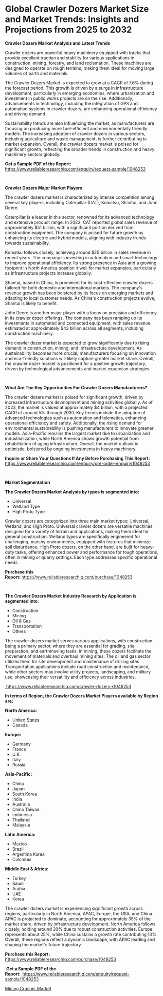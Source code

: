 <p><h1>Global Crawler Dozers Market Size and Market Trends: Insights and Projections from 2025 to 2032</h1></p><p><strong>Crawler Dozers Market Analysis and Latest Trends</strong></p>
<p><p>Crawler dozers are powerful heavy machinery equipped with tracks that provide excellent traction and stability for various applications in construction, mining, forestry, and land reclamation. These machines are designed to operate on rough terrains, making them ideal for moving large volumes of earth and materials.</p><p>The Crawler Dozers Market is expected to grow at a CAGR of 7.6% during the forecast period. This growth is driven by a surge in infrastructure development, particularly in emerging economies, where urbanization and investment in public works projects are on the rise. Additionally, advancements in technology, including the integration of GPS and automation systems in crawler dozers, are enhancing operational efficiency and driving demand.</p><p>Sustainability trends are also influencing the market, as manufacturers are focusing on producing more fuel-efficient and environmentally friendly models. The increasing adoption of crawler dozers in various sectors, including agriculture and waste management, is further contributing to market expansion. Overall, the crawler dozers market is poised for significant growth, reflecting the broader trends in construction and heavy machinery sectors globally.</p></p>
<p><strong>Get a Sample PDF of the Report:&nbsp;</strong> <a href="https://www.reliableresearchiq.com/enquiry/request-sample/1048253?utm_campaign=2042&utm_medium=2&utm_source=Github&utm_content=ia&utm_term=16022025&utm_id=crawler-dozers">https://www.reliableresearchiq.com/enquiry/request-sample/1048253</a></p>
<p>&nbsp;</p>
<p><strong>Crawler Dozers Major Market Players</strong></p>
<p><p>The crawler dozers market is characterized by intense competition among several key players, including Caterpillar (CAT), Komatsu, Shantui, and John Deere. </p><p>Caterpillar is a leader in this sector, renowned for its advanced technology and extensive product range. In 2022, CAT reported global sales revenue of approximately $51 billion, with a significant portion derived from construction equipment. The company is poised for future growth by enhancing its electric and hybrid models, aligning with industry trends towards sustainability.</p><p>Komatsu follows closely, achieving around $25 billion in sales revenue in recent years. The company is investing in automation and smart technology to improve operational efficiency. Its strong presence in Asia and a growing footprint in North America position it well for market expansion, particularly as infrastructure projects increase globally.</p><p>Shantui, based in China, is prominent for its cost-effective crawler dozers tailored for both domestic and international markets. The company's revenue growth has been bolstered by its focus on emerging markets and adapting to local customer needs. As China's construction projects evolve, Shantui is likely to benefit.</p><p>John Deere is another major player with a focus on precision and efficiency in its crawler dozer offerings. The company has been ramping up its investments in automated and connected equipment, with sales revenue estimated at approximately $43 billion across all segments, including construction machinery.</p><p>The crawler dozer market is expected to grow significantly due to rising demand in construction, mining, and infrastructure development. As sustainability becomes more crucial, manufacturers focusing on innovation and eco-friendly solutions will likely capture greater market share. Overall, the crawler dozer market is positioned for a positive growth trajectory, driven by technological advancements and market expansion strategies.</p></p>
<p>&nbsp;</p>
<p><strong>What Are The Key Opportunities For Crawler Dozers Manufacturers?</strong></p>
<p><p>The crawler dozers market is poised for significant growth, driven by increased infrastructure development and mining activities globally. As of 2023, the market is valued at approximately $4 billion, with a projected CAGR of around 5% through 2030. Key trends include the adoption of advanced technologies such as automation and telematics, enhancing operational efficiency and safety. Additionally, the rising demand for environmental sustainability is pushing manufacturers to innovate greener models. Asia-Pacific remains the largest market due to urbanization and industrialization, while North America shows growth potential from rehabilitation of aging infrastructure. Overall, the market outlook is optimistic, bolstered by ongoing investments in heavy machinery.</p></p>
<p><strong>Inquire or Share Your Questions If Any Before Purchasing This Report:</strong> <a href="https://www.reliableresearchiq.com/enquiry/pre-order-enquiry/1048253?utm_campaign=2042&utm_medium=2&utm_source=Github&utm_content=ia&utm_term=16022025&utm_id=crawler-dozers">https://www.reliableresearchiq.com/enquiry/pre-order-enquiry/1048253</a></p>
<p>&nbsp;</p>
<p><strong>Market Segmentation</strong></p>
<p><strong>The Crawler Dozers Market Analysis by types is segmented into:</strong></p>
<p><ul><li>Universal</li><li>Wetland Type</li><li>High Proto Type</li></ul></p>
<p><p>Crawler dozers are categorized into three main market types: Universal, Wetland, and High Proto. Universal crawler dozers are versatile machines designed for a variety of terrain and applications, making them ideal for general construction. Wetland types are specifically engineered for challenging, marshy environments, equipped with features that minimize soil disturbance. High Proto dozers, on the other hand, are built for heavy-duty tasks, offering enhanced power and performance for tough operations, often in mining or quarry settings. Each type addresses specific operational needs.</p></p>
<p><strong>Purchase this Report:&nbsp;</strong><a href="https://www.reliableresearchiq.com/purchase/1048253?utm_campaign=2042&utm_medium=2&utm_source=Github&utm_content=ia&utm_term=16022025&utm_id=crawler-dozers">https://www.reliableresearchiq.com/purchase/1048253</a></p>
<p>&nbsp;</p>
<p><strong>The Crawler Dozers Market Industry Research by Application is segmented into:</strong></p>
<p><ul><li>Construction</li><li>Mining</li><li>Oil & Gas</li><li>Transportation</li><li>Others</li></ul></p>
<p><p>The crawler dozers market serves various applications, with construction being a primary sector, where they are essential for grading, site preparation, and earthmoving tasks. In mining, these dozers facilitate the movement of materials and overhaul mining sites. The oil and gas sector utilizes them for site development and maintenance of drilling sites. Transportation applications include road construction and maintenance, while other sectors may involve utility projects, landscaping, and military use, showcasing their versatility and efficiency across industries.</p></p>
<p><a href="https://www.reliableresearchiq.com/crawler-dozers-r1048253?utm_campaign=2042&utm_medium=2&utm_source=Github&utm_content=ia&utm_term=16022025&utm_id=crawler-dozers">&nbsp;https://www.reliableresearchiq.com/crawler-dozers-r1048253</a></p>
<p><strong>In terms of Region, the Crawler Dozers Market Players available by Region are:</strong></p>
<p>
    <p> <strong> North America: </strong>
        <ul>
            <li>United States</li>
            <li>Canada</li>
        </ul>
        </p> 
    <p> <strong> Europe: </strong>
        <ul>
            <li>Germany</li>
            <li>France</li>
            <li>U.K.</li>
            <li>Italy</li>
            <li>Russia</li>
        </ul>
        </p> 
    <p> <strong> Asia-Pacific: </strong>
        <ul>
            <li>China</li>
            <li>Japan</li>
            <li>South Korea</li>
            <li>India</li>
            <li>Australia</li>
            <li>China Taiwan</li>
            <li>Indonesia</li>
            <li>Thailand</li>
            <li>Malaysia</li>
        </ul>
        </p> 
    <p> <strong> Latin America: </strong>
        <ul>
            <li>Mexico</li>
            <li>Brazil</li>
            <li>Argentina Korea</li>
            <li>Colombia</li>
        </ul>
        </p> 
    <p> <strong> Middle East & Africa: </strong>
        <ul>
            <li>Turkey</li>
            <li>Saudi</li>
            <li>Arabia</li>
            <li>UAE</li>
            <li>Korea</li>
        </ul>
    </p>
    </p>
<p><p>The crawler dozers market is experiencing significant growth across regions, particularly in North America, APAC, Europe, the USA, and China. APAC is projected to dominate, accounting for approximately 35% of the market share, driven by infrastructure development. North America follows closely, holding around 30% due to robust construction activities. Europe represents about 25%, while China sustains a growth rate contributing 10%. Overall, these regions reflect a dynamic landscape, with APAC leading and shaping the market's future trajectory.</p></p>
<p><strong>Purchase this Report: </strong><a href="https://www.reliableresearchiq.com/purchase/1048253?utm_campaign=2042&utm_medium=2&utm_source=Github&utm_content=ia&utm_term=16022025&utm_id=crawler-dozers">https://www.reliableresearchiq.com/purchase/1048253</a></p>
<p>&nbsp;<strong>Get a Sample PDF of the Report:&nbsp;&nbsp;</strong><a href="https://www.reliableresearchiq.com/enquiry/request-sample/1048253?utm_campaign=2042&utm_medium=2&utm_source=Github&utm_content=ia&utm_term=16022025&utm_id=crawler-dozers">https://www.reliableresearchiq.com/enquiry/request-sample/1048253</a></p>
<p><strong></strong></p>
<p><p><a href="https://github.com/rodinayygacklezi/Market-Research-Report-List-1/blob/main/mining-crusher-market.md?utm_campaign=2042&utm_medium=2&utm_source=Github&utm_content=ia&utm_term=16022025&utm_id=crawler-dozers">Mining Crusher Market</a></p></p>